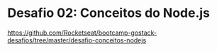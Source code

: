 # Desafio 02: Conceitos do Node.js

https://github.com/Rocketseat/bootcamp-gostack-desafios/tree/master/desafio-conceitos-nodejs
